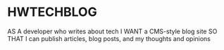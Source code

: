 # HWTECHBLOG

AS A developer who writes about tech
I WANT a CMS-style blog site
SO THAT I can publish articles, blog posts, and my thoughts and opinions
